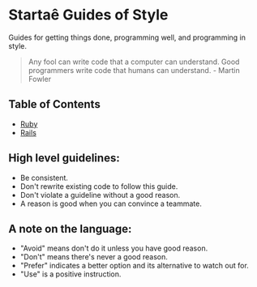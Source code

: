 # Startaê Guides of Style

Guides for getting things done, programming well, and programming in style.

> Any fool can write code that a computer can understand. Good programmers write code that humans can understand. - Martin Fowler

## Table of Contents

* [Ruby](/style/ruby)
* [Rails](/style/rails)

## High level guidelines:

* Be consistent.
* Don't rewrite existing code to follow this guide.
* Don't violate a guideline without a good reason.
* A reason is good when you can convince a teammate.

## A note on the language:

* "Avoid" means don't do it unless you have good reason.
* "Don't" means there's never a good reason.
* "Prefer" indicates a better option and its alternative to watch out for.
* "Use" is a positive instruction.

